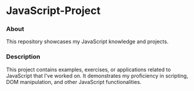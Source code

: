# JavaScript-Project

### About
This repository showcases my JavaScript knowledge and projects.

### Description
This project contains examples, exercises, or applications related to JavaScript that I've worked on. It demonstrates my proficiency in scripting, DOM manipulation, and other JavaScript functionalities.
